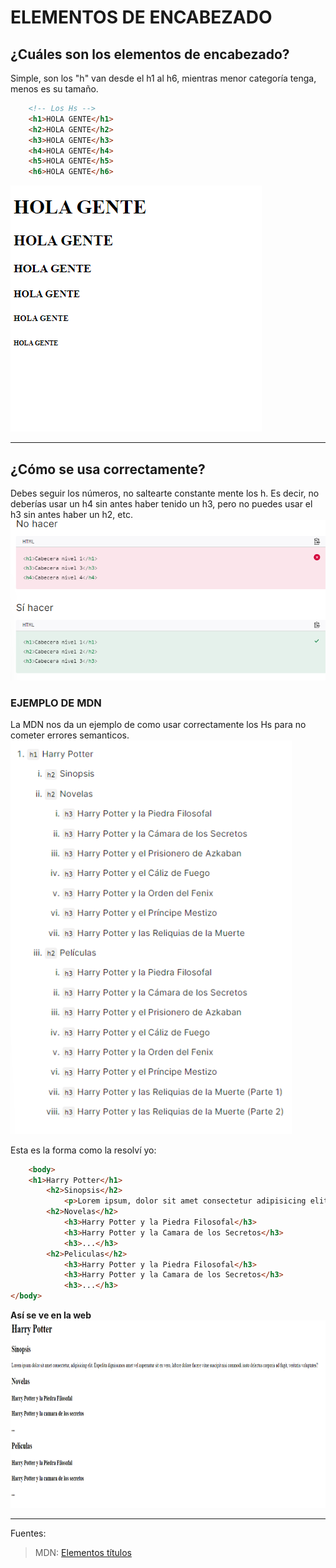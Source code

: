 # ELEMENTOS DE ENCABEZADO
## ¿Cuáles son los elementos de encabezado?
Simple, son los "h" van desde el h1 al h6, mientras menor categoría tenga, menos es su tamaño.

```html
    <!-- Los Hs -->
    <h1>HOLA GENTE</h1>
    <h2>HOLA GENTE</h2>
    <h3>HOLA GENTE</h3>
    <h4>HOLA GENTE</h4>
    <h5>HOLA GENTE</h5>
    <h6>HOLA GENTE</h6>
```
<img src="/assets/HTML/encabezados1.png">

---
## ¿Cómo se usa correctamente?

Debes seguir los números, no saltearte constante mente los h.
Es decir, no deberías usar un h4 sin antes haber tenido un h3, pero no puedes usar el h3 sin antes haber un h2, etc. <br>
<img src="/assets/HTML/encabezados2.png">

### EJEMPLO DE MDN
La MDN nos da un ejemplo de como usar correctamente los Hs para no cometer errores semanticos.
<img src="/assets/HTML/encabezados3.png" width="450" height="auto">

Esta es la forma como la resolví yo:
```html
    <body>
    <h1>Harry Potter</h1>
        <h2>Sinopsis</h2>
            <p>Lorem ipsum, dolor sit amet consectetur adipisicing elit. Quo deserunt beatae dignissimos vero architecto reprehenderit quos ipsam cum! Repellat fugit recusandae esse nisi modi maiores saepe minus et similique nulla?</p>
        <h2>Novelas</h2>
            <h3>Harry Potter y la Piedra Filosofal</h3>
            <h3>Harry Potter y la Camara de los Secretos</h3>
            <h3>...</h3>
        <h2>Peliculas</h2>
            <h3>Harry Potter y la Piedra Filosofal</h3>
            <h3>Harry Potter y la Camara de los Secretos</h3>
            <h3>...</h3>
</body>
```
**Así se ve en la web** <br>
<img src="/assets/HTML/encabezados4.png" height="300" weith="auto">

---

Fuentes:
>MDN: [Elementos títulos](https://developer.mozilla.org/es/docs/Web/HTML/Element/Heading_Elements)
